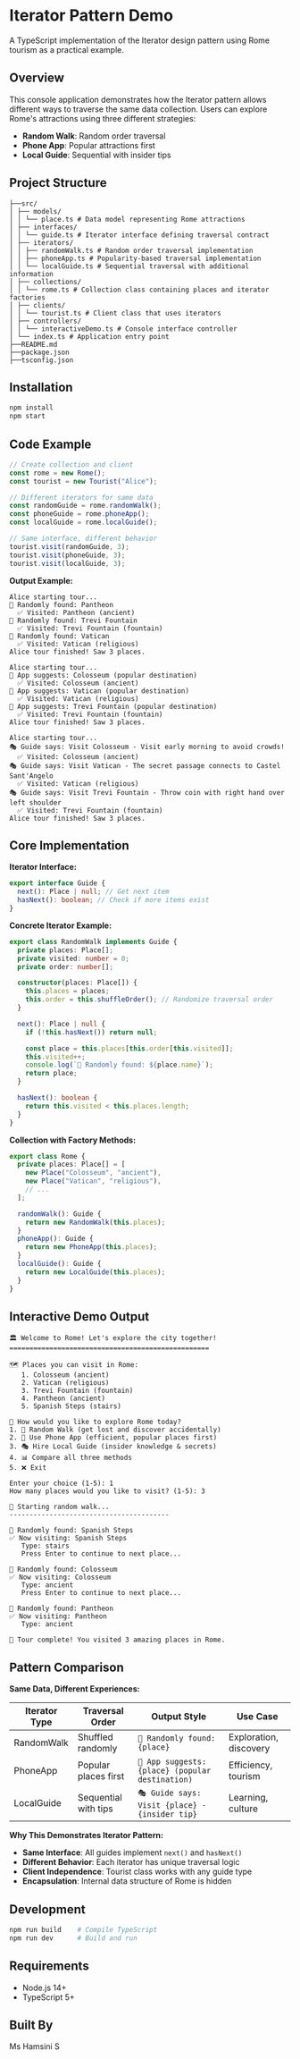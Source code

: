 # Iterator Pattern Demo

A TypeScript implementation of the Iterator design pattern using Rome tourism as a practical example.

## Overview

This console application demonstrates how the Iterator pattern allows different ways to traverse the same data collection. Users can explore Rome's attractions using three different strategies:

- **Random Walk**: Random order traversal
- **Phone App**: Popular attractions first
- **Local Guide**: Sequential with insider tips

## Project Structure

```
├──src/
│ ├── models/
│ │ └── place.ts # Data model representing Rome attractions
│ ├── interfaces/
│ │ └── guide.ts # Iterator interface defining traversal contract
│ ├── iterators/
│ │ ├── randomWalk.ts # Random order traversal implementation
│ │ ├── phoneApp.ts # Popularity-based traversal implementation
│ │ └── localGuide.ts # Sequential traversal with additional information
│ ├── collections/
│ │ └── rome.ts # Collection class containing places and iterator factories
│ ├── clients/
│ │ └── tourist.ts # Client class that uses iterators
│ ├── controllers/
│ │ └── interactiveDemo.ts # Console interface controller
│ └── index.ts # Application entry point
├──README.md
├──package.json
├──tsconfig.json

```

## Installation

```bash
npm install
npm start
```

## Code Example

```typescript
// Create collection and client
const rome = new Rome();
const tourist = new Tourist("Alice");

// Different iterators for same data
const randomGuide = rome.randomWalk();
const phoneGuide = rome.phoneApp();
const localGuide = rome.localGuide();

// Same interface, different behavior
tourist.visit(randomGuide, 3);
tourist.visit(phoneGuide, 3);
tourist.visit(localGuide, 3);
```

**Output Example:**

```
Alice starting tour...
🚶 Randomly found: Pantheon
  ✅ Visited: Pantheon (ancient)
🚶 Randomly found: Trevi Fountain
  ✅ Visited: Trevi Fountain (fountain)
🚶 Randomly found: Vatican
  ✅ Visited: Vatican (religious)
Alice tour finished! Saw 3 places.

Alice starting tour...
📱 App suggests: Colosseum (popular destination)
  ✅ Visited: Colosseum (ancient)
📱 App suggests: Vatican (popular destination)
  ✅ Visited: Vatican (religious)
📱 App suggests: Trevi Fountain (popular destination)
  ✅ Visited: Trevi Fountain (fountain)
Alice tour finished! Saw 3 places.

Alice starting tour...
🎭 Guide says: Visit Colosseum - Visit early morning to avoid crowds!
  ✅ Visited: Colosseum (ancient)
🎭 Guide says: Visit Vatican - The secret passage connects to Castel Sant'Angelo
  ✅ Visited: Vatican (religious)
🎭 Guide says: Visit Trevi Fountain - Throw coin with right hand over left shoulder
  ✅ Visited: Trevi Fountain (fountain)
Alice tour finished! Saw 3 places.
```

## Core Implementation

**Iterator Interface:**

```typescript
export interface Guide {
  next(): Place | null; // Get next item
  hasNext(): boolean; // Check if more items exist
}
```

**Concrete Iterator Example:**

```typescript
export class RandomWalk implements Guide {
  private places: Place[];
  private visited: number = 0;
  private order: number[];

  constructor(places: Place[]) {
    this.places = places;
    this.order = this.shuffleOrder(); // Randomize traversal order
  }

  next(): Place | null {
    if (!this.hasNext()) return null;

    const place = this.places[this.order[this.visited]];
    this.visited++;
    console.log(`🚶 Randomly found: ${place.name}`);
    return place;
  }

  hasNext(): boolean {
    return this.visited < this.places.length;
  }
}
```

**Collection with Factory Methods:**

```typescript
export class Rome {
  private places: Place[] = [
    new Place("Colosseum", "ancient"),
    new Place("Vatican", "religious"),
    // ...
  ];

  randomWalk(): Guide {
    return new RandomWalk(this.places);
  }
  phoneApp(): Guide {
    return new PhoneApp(this.places);
  }
  localGuide(): Guide {
    return new LocalGuide(this.places);
  }
}
```

## Interactive Demo Output

```
🏛️ Welcome to Rome! Let's explore the city together!
==================================================

🗺️ Places you can visit in Rome:
   1. Colosseum (ancient)
   2. Vatican (religious)
   3. Trevi Fountain (fountain)
   4. Pantheon (ancient)
   5. Spanish Steps (stairs)

🚶 How would you like to explore Rome today?
1. 🎲 Random Walk (get lost and discover accidentally)
2. 📱 Use Phone App (efficient, popular places first)
3. 🎭 Hire Local Guide (insider knowledge & secrets)
4. 📊 Compare all three methods
5. ❌ Exit

Enter your choice (1-5): 1
How many places would you like to visit? (1-5): 3

🎲 Starting random walk...
----------------------------------------

🚶 Randomly found: Spanish Steps
✅ Now visiting: Spanish Steps
   Type: stairs
   Press Enter to continue to next place...

🚶 Randomly found: Colosseum
✅ Now visiting: Colosseum
   Type: ancient
   Press Enter to continue to next place...

🚶 Randomly found: Pantheon
✅ Now visiting: Pantheon
   Type: ancient

🎉 Tour complete! You visited 3 amazing places in Rome.
```

## Pattern Comparison

**Same Data, Different Experiences:**

| Iterator Type | Traversal Order      | Output Style                                     | Use Case               |
| ------------- | -------------------- | ------------------------------------------------ | ---------------------- |
| RandomWalk    | Shuffled randomly    | `🚶 Randomly found: {place}`                     | Exploration, discovery |
| PhoneApp      | Popular places first | `📱 App suggests: {place} (popular destination)` | Efficiency, tourism    |
| LocalGuide    | Sequential with tips | `🎭 Guide says: Visit {place} - {insider tip}`   | Learning, culture      |

**Why This Demonstrates Iterator Pattern:**

- **Same Interface**: All guides implement `next()` and `hasNext()`
- **Different Behavior**: Each iterator has unique traversal logic
- **Client Independence**: Tourist class works with any guide type
- **Encapsulation**: Internal data structure of Rome is hidden

## Development

```bash
npm run build    # Compile TypeScript
npm run dev      # Build and run

```

## Requirements

- Node.js 14+
- TypeScript 5+

## Built By

Ms Hamsini S
